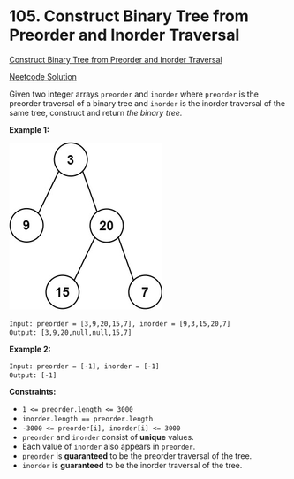 # 105. Construct Binary Tree from Preorder and Inorder Traversal

[Construct Binary Tree from Preorder and Inorder Traversal](https://leetcode.com/problems/construct-binary-tree-from-preorder-and-inorder-traversal/description/)

[Neetcode Solution](https://www.youtube.com/watch?v=ihj4IQGZ2zc&pp=ygVCbmVldGNvZGUgQ29uc3RydWN0IEJpbmFyeSBUcmVlIEZyb20gUHJlb3JkZXIgQW5kIElub3JkZXIgVHJhdmVyc2Fs)

Given two integer arrays `preorder` and `inorder` where `preorder` is the
preorder traversal of a binary tree and `inorder` is the inorder traversal of
the same tree, construct and return <em>the binary tree.</em>

**Example 1:**

<img src="./construct_binary_search_tree_from_preorder_and_inorder_traversal.jpg" />

```
Input: preorder = [3,9,20,15,7], inorder = [9,3,15,20,7]
Output: [3,9,20,null,null,15,7]
```

**Example 2:**

```
Input: preorder = [-1], inorder = [-1]
Output: [-1]
```

**Constraints:**

- `1 <= preorder.length <= 3000`
- `inorder.length == preorder.length`
- `-3000 <= preorder[i], inorder[i] <= 3000`
- `preorder` and `inorder` consist of <b>unique</b> values.
- Each value of `inorder` also appears in `preorder`.
- `preorder` is <b>guaranteed</b> to be the preorder traversal of the tree.
- `inorder` is <b>guaranteed</b> to be the inorder traversal of the tree.
